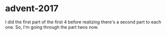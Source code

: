 # advent-2017

I did the first part of the first 4 before realizing there's a second part to each one. So, I'm going through the part twos now.